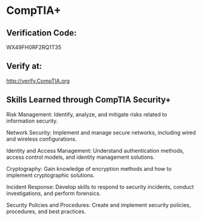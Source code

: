# CompTIA+

## Verification Code:
WX49FH0RF2RQ1T35

## Verify at:
http://verify.CompTIA.org

## Skills Learned through CompTIA Security+

Risk Management: Identify, analyze, and mitigate risks related to information security.

Network Security: Implement and manage secure networks, including wired and wireless configurations.

Identity and Access Management: Understand authentication methods, access control models, and identity management solutions.

Cryptography: Gain knowledge of encryption methods and how to implement cryptographic solutions.

Incident Response: Develop skills to respond to security incidents, conduct investigations, and perform forensics.

Security Policies and Procedures: Create and implement security policies, procedures, and best practices.
